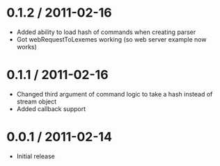 0.1.2 / 2011-02-16
==================

  * Added ability to load hash of commands when creating parser
  * Got webRequestToLexemes working (so web server example now works)

0.1.1 / 2011-02-16
==================

  * Changed third argument of command logic to take a hash instead of stream
    object
  * Added callback support

0.0.1 / 2011-02-14
==================

  * Initial release

